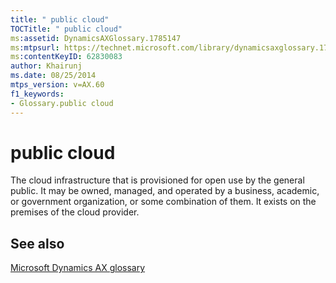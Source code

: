 ```yaml
---
title: " public cloud"
TOCTitle: " public cloud"
ms:assetid: DynamicsAXGlossary.1785147
ms:mtpsurl: https://technet.microsoft.com/library/dynamicsaxglossary.1785147(v=AX.60)
ms:contentKeyID: 62830083
author: Khairunj
ms.date: 08/25/2014
mtps_version: v=AX.60
f1_keywords:
- Glossary.public cloud
---
```


# public cloud

The cloud infrastructure that is provisioned for open use by the general public. It may be owned, managed, and operated by a business, academic, or government organization, or some combination of them. It exists on the premises of the cloud provider.

## See also

[Microsoft Dynamics AX glossary](glossary/microsoft-dynamics-ax-glossary.md)

  


